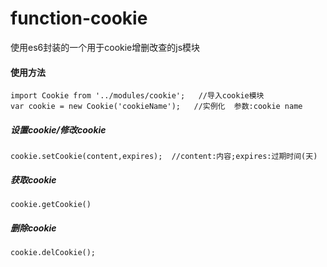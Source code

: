 # function-cookie
使用es6封装的一个用于cookie增删改查的js模块

#### 使用方法
```
import Cookie from '../modules/cookie';   //导入cookie模块
var cookie = new Cookie('cookieName');   //实例化  参数:cookie name
```
##### 设置cookie/修改cookie
```
cookie.setCookie(content,expires);  //content:内容;expires:过期时间(天)
```
 
##### 获取cookie
```
cookie.getCookie()
```
 
##### 删除cookie
```
cookie.delCookie();
```
